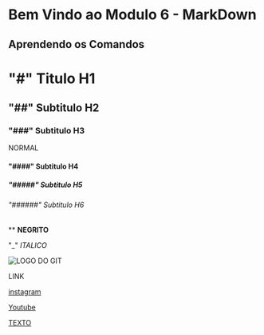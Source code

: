 # Bem Vindo ao Modulo 6 - MarkDown

## Aprendendo os Comandos

# "#" Titulo H1 

## "##" Subtitulo H2

### "###" Subtitulo H3

NORMAL

#### "####" Subtitulo H4 

##### "#####" Subtitulo H5

###### "######" Subtitulo H6

** **NEGRITO**

"_" _ITALICO_

![LOGO DO GIT](https://fjorgemota.com/wp-content/uploads/2016/01/logo-git.png)


LINK

[instagram](https://www.instagram.com/_faelrg/)

[Youtube](.............................)

[TEXTO](LINK.COM.BR)

